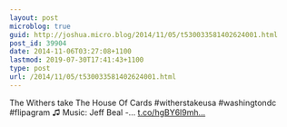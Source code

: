 ```yaml
---
layout: post
microblog: true
guid: http://joshua.micro.blog/2014/11/05/t530033581402624001.html
post_id: 39904
date: 2014-11-06T03:27:08+1100
lastmod: 2019-07-30T17:41:43+1100
type: post
url: /2014/11/05/t530033581402624001.html
---
```

The Withers take The House Of Cards #witherstakeusa #washingtondc #flipagram ♫ Music: Jeff Beal -… [t.co/hgBY6l9mh...](http://t.co/hgBY6l9mhs)
